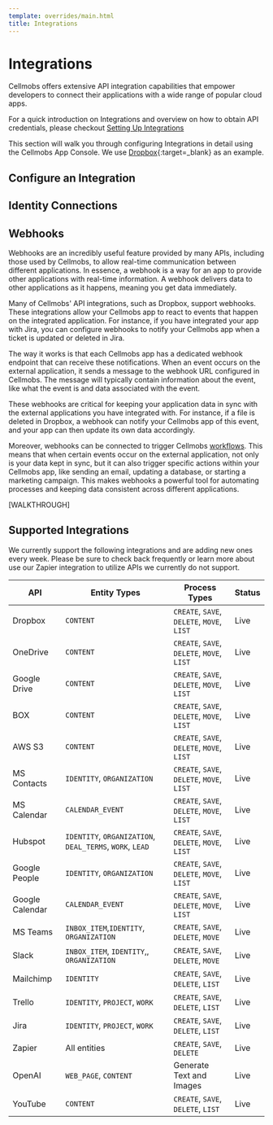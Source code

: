 ```yaml
---
template: overrides/main.html
title: Integrations
---
```


# Integrations

Cellmobs offers extensive API integration capabilities that empower developers to connect their applications with a wide range of popular cloud apps. 

For a quick introduction on Integrations and overview on how to obtain API credentials, please checkout [Setting Up Integrations](/setup/setting-up-integrations) 

This section will walk you through configuring Integrations in detail using the Cellmobs App Console. We use  [Dropbox](https://www.dropbox.com/developers){:target=_blank} as an example.  

## Configure an Integration

## Identity Connections

## Webhooks

Webhooks are an incredibly useful feature provided by many APIs, including those used by Cellmobs, to allow real-time communication between different applications. In essence, a webhook is a way for an app to provide other applications with real-time information. A webhook delivers data to other applications as it happens, meaning you get data immediately.

Many of Cellmobs' API integrations, such as Dropbox, support webhooks. These integrations allow your Cellmobs app to react to events that happen on the integrated application. For instance, if you have integrated your app with Jira, you can configure webhooks to notify your Cellmobs app when a ticket is updated or deleted in Jira.

The way it works is that each Cellmobs app has a dedicated webhook endpoint that can receive these notifications. When an event occurs on the external application, it sends a message to the webhook URL configured in Cellmobs. The message will typically contain information about the event, like what the event is and data associated with the event.

These webhooks are critical for keeping your application data in sync with the external applications you have integrated with. For instance, if a file is deleted in Dropbox, a webhook can notify your Cellmobs app of this event, and your app can then update its own data accordingly.

Moreover, webhooks can be connected to trigger Cellmobs [workflows](/setup/setting-up-workflow/). This means that when certain events occur on the external application, not only is your data kept in sync, but it can also trigger specific actions within your Cellmobs app, like sending an email, updating a database, or starting a marketing campaign. This makes webhooks a powerful tool for automating processes and keeping data consistent across different applications.

[WALKTHROUGH]

## Supported Integrations

We currently support the following integrations and are adding new ones every week. Please be sure to check back frequently or learn more about use our Zapier integration to utilize APIs we currently do not support.  


| API | Entity Types | Process Types | Status |
|------------|------------|--------------|-------------|
| Dropbox | `CONTENT` | `CREATE`, `SAVE`, `DELETE`, `MOVE`, `LIST` | Live | 
| OneDrive | `CONTENT` | `CREATE`, `SAVE`, `DELETE`, `MOVE`, `LIST` | Live | 
| Google Drive | `CONTENT` | `CREATE`, `SAVE`, `DELETE`, `MOVE`, `LIST` | Live | 
| BOX | `CONTENT` | `CREATE`, `SAVE`, `DELETE`, `MOVE`, `LIST` | Live | 
| AWS S3 | `CONTENT` | `CREATE`, `SAVE`, `DELETE`, `MOVE`, `LIST` | Live | 
| MS Contacts | `IDENTITY`, `ORGANIZATION` | `CREATE`, `SAVE`, `DELETE`, `MOVE`, `LIST` | Live | 
| MS Calendar | `CALENDAR_EVENT` | `CREATE`, `SAVE`, `DELETE`, `MOVE`, `LIST` | Live | 
| Hubspot  | `IDENTITY`, `ORGANIZATION`, `DEAL_TERMS`, `WORK`, `LEAD` | `CREATE`, `SAVE`, `DELETE`, `MOVE`, `LIST` | Live | 
| Google People | `IDENTITY`, `ORGANIZATION` | `CREATE`, `SAVE`, `DELETE`, `MOVE`, `LIST` | Live | 
| Google Calendar | `CALENDAR_EVENT` | `CREATE`, `SAVE`, `DELETE`, `MOVE`, `LIST` | Live | 
| MS Teams | `INBOX_ITEM`,`IDENTITY`, `ORGANIZATION` | `CREATE`, `SAVE`, `DELETE`, `MOVE` | Live | 
| Slack | `INBOX_ITEM`, `IDENTITY`,, `ORGANIZATION` | `CREATE`, `SAVE`, `DELETE`, `MOVE` | Live | 
| Mailchimp | `IDENTITY` | `CREATE`, `SAVE`, `DELETE`, `LIST` | Live | 
| Trello | `IDENTITY`, `PROJECT`, `WORK`  | `CREATE`, `SAVE`, `DELETE`, `LIST` | Live | 
| Jira | `IDENTITY`, `PROJECT`, `WORK`  | `CREATE`, `SAVE`, `DELETE`, `LIST` | Live | 
| Zapier | All entities  | `CREATE`, `SAVE`, `DELETE` | Live | 
| OpenAI | `WEB_PAGE`, `CONTENT`  | Generate Text and Images  | Live | 
| YouTube | `CONTENT`  | `CREATE`, `SAVE`, `DELETE`, `LIST` | Live | 

<br><br>